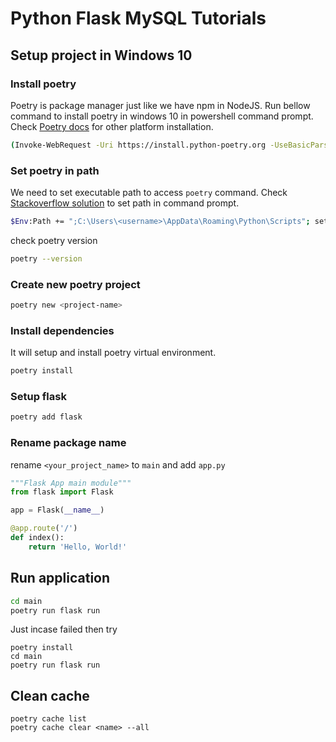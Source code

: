 # Python Flask MySQL Tutorials

## Setup project in Windows 10

### Install poetry

Poetry is package manager just like we have npm in NodeJS. Run bellow command to install poetry in windows 10 in powershell command prompt. Check [Poetry docs](https://python-poetry.org/docs/) for other platform installation.

```sh
(Invoke-WebRequest -Uri https://install.python-poetry.org -UseBasicParsing).Content | py -
```

### Set poetry in path

We need to set executable path to access `poetry` command. Check [Stackoverflow solution](https://stackoverflow.com/a/75601518/11286367) to set path in command prompt.

```sh
$Env:Path += ";C:\Users\<username>\AppData\Roaming\Python\Scripts"; setx PATH "$Env:Path"
```

check poetry version

```sh
poetry --version
```

### Create new poetry project

```sh
poetry new <project-name>
```

### Install dependencies

It will setup and install poetry virtual environment.

```sh
poetry install
```

### Setup flask

```sh
poetry add flask
```

### Rename package name

rename `<your_project_name>` to `main` and add `app.py`

```py
"""Flask App main module"""
from flask import Flask

app = Flask(__name__)

@app.route('/')
def index():
    return 'Hello, World!'
```

## Run application

```sh
cd main
poetry run flask run
```

Just incase failed then try

```
poetry install
cd main
poetry run flask run
```

## Clean cache

```
poetry cache list
poetry cache clear <name> --all
```
